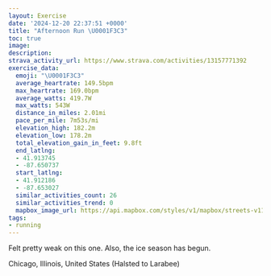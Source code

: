 ```yaml
---
layout: Exercise
date: '2024-12-20 22:37:51 +0000'
title: "Afternoon Run \U0001F3C3"
toc: true
image:
description:
strava_activity_url: https://www.strava.com/activities/13157771392
exercise_data:
  emoji: "\U0001F3C3"
  average_heartrate: 149.5bpm
  max_heartrate: 169.0bpm
  average_watts: 419.7W
  max_watts: 543W
  distance_in_miles: 2.01mi
  pace_per_mile: 7m53s/mi
  elevation_high: 182.2m
  elevation_low: 178.2m
  total_elevation_gain_in_feet: 9.8ft
  end_latlng:
  - 41.913745
  - -87.650737
  start_latlng:
  - 41.912186
  - -87.653027
  similar_activities_count: 26
  similar_activities_trend: 0
  mapbox_image_url: https://api.mapbox.com/styles/v1/mapbox/streets-v11/static/path-5+787af2-1.0(sgy~Flm~uOCq%40AqADw%40AeABiACa%40%40WASB%5D%3Fe%40EYJaBCCO%3FKi%40%40c%40E_%40IoBE%7DB%40c%40Go%40AwADgBE%7DCBaAGkBIw%40EGwADGCAE%3FcEEi%40%3FgACQB_BCGAW%40%7B%40IuA%40oDIe%40EwAMk%40DcACi%40%3F%7DBGgFD%7B%40I_CB_AAiAHuACg%40EEGBAVD%60%40%3F%7CAH%5C%40h%40%40nE%3FVGf%40%40lCDh%40Ah%40DpB%3Fx%40%3FTF%5E%3Fx%40Bz%40Cl%40LjAAx%40%40p%40%40fAH%7C%40ArDCF%3FNBzA%3Fj%40JnCFBfBKBJCj%40FfHA~%40DnHAl%40FrCFPR%3F%3Fl%40Er%40BN),pin-s-s+e5b22e(-87.65159,41.9137),pin-s-f+89ae00(-87.64885000000005,41.91376)/auto/800x800?access_token=pk.eyJ1Ijoiam9zaGJlY2ttYW4iLCJhIjoiY205eWR2aDd1MWZ6djJrbXc4a3M0bWZleiJ9.XiG9OWkNcZk2QzjJbxLB4A
tags:
- running
---
```


Felt pretty weak on this one. Also, the ice season has begun.

Chicago, Illinois, United States (Halsted to Larabee)

